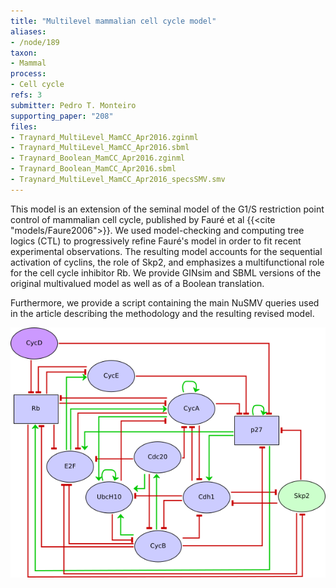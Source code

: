 ```yaml
---
title: "Multilevel mammalian cell cycle model"
aliases:
- /node/189
taxon: 
- Mammal
process: 
- Cell cycle
refs: 3
submitter: Pedro T. Monteiro
supporting_paper: "208"
files: 
- Traynard_MultiLevel_MamCC_Apr2016.zginml
- Traynard_MultiLevel_MamCC_Apr2016.sbml
- Traynard_Boolean_MamCC_Apr2016.zginml
- Traynard_Boolean_MamCC_Apr2016.sbml
- Traynard_MultiLevel_MamCC_Apr2016_specsSMV.smv
---
```



This model is an extension of the seminal model of the G1/S restriction point
control of mammalian cell cycle, published by Fauré et al {{<cite "models/Faure2006">}}.
We used model-checking and computing tree logics (CTL) to progressively refine
Fauré's model in order to fit recent experimental observations. The resulting
model accounts for the sequential activation of cyclins, the role of Skp2, and
emphasizes a multifunctional role for the cell cycle inhibitor Rb.
We provide GINsim and SBML versions of the original multivalued model as well
as of a Boolean translation.

Furthermore, we provide a script containing the main NuSMV queries used in the
article describing the methodology and the resulting revised model.

![](Traynard_MultiLevelMamCC_Oct2015.png)


